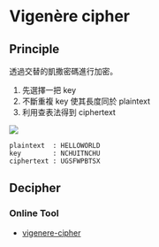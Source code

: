 Vigenère cipher
===
## Principle
透過交替的凱撒密碼進行加密。
1. 先選擇一把 key
2. 不斷重複 key 使其長度同於 plaintext
3. 利用查表法得到 ciphertext

![](https://i.imgur.com/Zmx2Kb8.png)

```
plaintext  : HELLOWORLD
key        : NCHUITNCHU
ciphertext : UGSFWPBTSX
```

## Decipher
### Online Tool
- [vigenere-cipher](https://www.dcode.fr/vigenere-cipher)